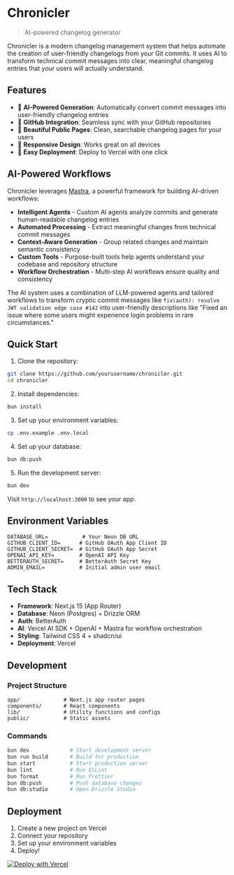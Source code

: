 # Chronicler

> AI-powered changelog generator

Chronicler is a modern changelog management system that helps automate the creation of user-friendly changelogs from your Git commits. It uses AI to transform technical commit messages into clear, meaningful changelog entries that your users will actually understand.

## Features

- 🤖 **AI-Powered Generation**: Automatically convert commit messages into user-friendly changelog entries
- 🔄 **GitHub Integration**: Seamless sync with your GitHub repositories
- 🎨 **Beautiful Public Pages**: Clean, searchable changelog pages for your users
- 📱 **Responsive Design**: Works great on all devices
- 🚀 **Easy Deployment**: Deploy to Vercel with one click

## AI-Powered Workflows

Chronicler leverages [Mastra](https://github.com/mastralib/mastra), a powerful framework for building AI-driven workflows:

- **Intelligent Agents** - Custom AI agents analyze commits and generate human-readable changelog entries
- **Automated Processing** - Extract meaningful changes from technical commit messages
- **Context-Aware Generation** - Group related changes and maintain semantic consistency
- **Custom Tools** - Purpose-built tools help agents understand your codebase and repository structure
- **Workflow Orchestration** - Multi-step AI workflows ensure quality and consistency

The AI system uses a combination of LLM-powered agents and tailored workflows to transform cryptic commit messages like `fix(auth): resolve JWT validation edge case #142` into user-friendly descriptions like "Fixed an issue where some users might experience login problems in rare circumstances."

## Quick Start

1. Clone the repository:

```bash
git clone https://github.com/yourusername/chronicler.git
cd chronicler
```

2. Install dependencies:

```bash
bun install
```

3. Set up your environment variables:

```bash
cp .env.example .env.local
```

4. Set up your database:

```bash
bun db:push
```

5. Run the development server:

```bash
bun dev
```

Visit `http://localhost:3000` to see your app.

## Environment Variables

```env
DATABASE_URL=           # Your Neon DB URL
GITHUB_CLIENT_ID=      # GitHub OAuth App Client ID
GITHUB_CLIENT_SECRET=  # GitHub OAuth App Secret
OPENAI_API_KEY=        # OpenAI API Key
BETTERAUTH_SECRET=     # BetterAuth Secret Key
ADMIN_EMAIL=           # Initial admin user email
```

## Tech Stack

- **Framework**: Next.js 15 (App Router)
- **Database**: Neon (Postgres) + Drizzle ORM
- **Auth**: BetterAuth
- **AI**: Vercel AI SDK + OpenAI + Mastra for workflow orchestration
- **Styling**: Tailwind CSS 4 + shadcn/ui
- **Deployment**: Vercel

## Development

### Project Structure

```
app/              # Next.js app router pages
components/       # React components
lib/              # Utility functions and configs
public/           # Static assets
```

### Commands

```bash
bun dev             # Start development server
bun run build       # Build for production
bun start           # Start production server
bun lint            # Run ESLint
bun format          # Run Prettier
bun db:push         # Push database changes
bun db:studio       # Open Drizzle Studio
```

## Deployment

1. Create a new project on Vercel
2. Connect your repository
3. Set up your environment variables
4. Deploy!

[![Deploy with Vercel](https://vercel.com/button)](https://vercel.com/new/clone?repository-url=https%3A%2F%2Fgithub.com%2Fgoosewin%2Fchronicler)
